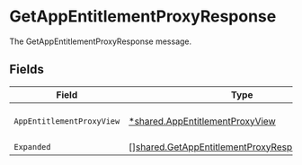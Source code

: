 # GetAppEntitlementProxyResponse

The GetAppEntitlementProxyResponse message.


## Fields

| Field                                                                                                                   | Type                                                                                                                    | Required                                                                                                                | Description                                                                                                             |
| ----------------------------------------------------------------------------------------------------------------------- | ----------------------------------------------------------------------------------------------------------------------- | ----------------------------------------------------------------------------------------------------------------------- | ----------------------------------------------------------------------------------------------------------------------- |
| `AppEntitlementProxyView`                                                                                               | [*shared.AppEntitlementProxyView](../../../pkg/models/shared/appentitlementproxyview.md)                                | :heavy_minus_sign:                                                                                                      | The AppEntitlementProxyView message.                                                                                    |
| `Expanded`                                                                                                              | [][shared.GetAppEntitlementProxyResponseExpanded](../../../pkg/models/shared/getappentitlementproxyresponseexpanded.md) | :heavy_minus_sign:                                                                                                      | The expanded field.                                                                                                     |